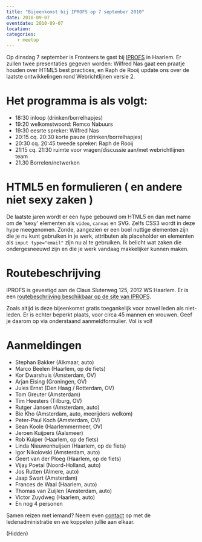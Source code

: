 ```yaml
---
title: "Bijeenkomst bij IPROFS op 7 september 2010"
date: 2010-09-07
eventdate: 2010-09-07
location: 
categories: 
    - meetup
---
```

Op dinsdag 7 september is Fronteers te gast bij [IPROFS](http://iprofs.nl) in Haarlem. Er zullen twee presentaties gegeven worden: Wilfred Nas gaat een praatje houden over HTML5 best practices, en Raph de Rooij update ons over de laatste ontwikkelingen rond Webrichtlijnen versie 2.

# Het programma is als volgt:

* 18:30 inloop (drinken/borrelhapjes)
* 19:20 welkomstwoord: Remco Nabuurs
* 19:30 eesrte spreker: Wilfred Nas
* 20:15 cq. 20:30 korte pauze (drinken/borrelhapjes)
* 20:30 cq. 20:45 tweede spreker: Raph de Rooij
* 21:15 cq. 21:30 ruimte voor vragen/discussie aan/met webrichtlijnen team
* 21.30 Borrelen/netwerken

# HTML5 en formulieren ( en andere niet sexy zaken )

De laatste jaren wordt er een hype gebouwd om HTML5 en dan met name om de 'sexy' elementen als `video`, `canvas` en SVG. Zelfs CSS3 wordt in deze hype meegenomen. Zonde, aangezien er een boel nuttige elementen zijn die je nu kunt gebruiken in je werk, attributen als placeholder en elementen als `input type="email"` zijn nu al te gebruiken. Ik belicht wat zaken die ondergesneeuwd zijn en die je werk vandaag makkelijker kunnen maken.

# Routebeschrijving

IPROFS is gevestigd aan de Claus Sluterweg 125, 2012 WS Haarlem. Er is een [routebeschrijving beschikbaar op de site van IPROFS](http://www.iprofs.nl/routebeschrijving.html).

Zoals altijd is deze bijeenkomst gratis toegankelijk voor zowel leden als niet-leden. Er is echter beperkt plaats, voor circa 45 mannen en vrouwen. Geef je daarom op via onderstaand aanmeldformulier. Vol is vol!

# Aanmeldingen

* Stephan Bakker (Alkmaar, auto)
* Marco Beelen (Haarlem, op de fiets)
* Kor Dwarshuis (Amsterdam, OV)
* Arjan Eising (Groningen, OV)
* Jules Ernst (Den Haag / Rotterdam, OV)
* Tom Greuter (Amsterdam)
* Tim Heesters (Tilburg, OV)
* Rutger Jansen (Amsterdam, auto)
* Bie Kho (Amsterdam, auto, meerijders welkom)
* Peter-Paul Koch (Amsterdam, OV)
* Sean Koole (Haarlemmermeer, OV)
* Jeroen Kuijpers (Aalsmeer)
* Rob Kuiper (Haarlem, op de fiets)
* Linda Nieuwenhuijsen (Haarlem, op de fiets)
* Igor Nikolovski (Amsterdam, auto)
* Geert van der Ploeg (Haarlem, op de fiets)
* Vijay Poetai (Noord-Holland, auto)
* Jos Rutten (Almere, auto)
* Jaap Swart (Amsterdam)
* Frances de Waal (Haarlem, auto)
* Thomas van Zuijlen (Amsterdam, auto)
* Victor Zuydweg (Haarlem, auto)
* En nog 4 personen

Samen reizen met iemand? Neem even [contact](/contact) op met de ledenadministratie en we koppelen jullie aan elkaar.

(Hidden)